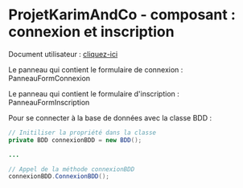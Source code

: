 # ProjetKarimAndCo - composant : connexion et inscription
Document utilisateur : [cliquez-ici](https://docs.google.com/document/d/1nW1IItZ4RfnRoahEaQirap2QfmtTX6tPgkBLDmhopvI/edit?usp=sharing)


Le panneau qui contient le formulaire de connexion :  PanneauFormConnexion

Le panneau qui contient le formulaire d'inscription :  PanneauFormInscription


Pour se connecter à la base de données avec la classe BDD :
```java
// Initiliser la propriété dans la classe
private BDD connexionBDD = new BDD();

...

// Appel de la méthode connexionBDD
connexionBDD.ConnexionBDD();
```
